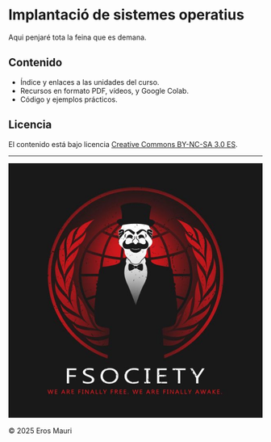 # Implantació de sistemes operatius

Aqui penjaré tota la feina que es demana.

## Contenido

- Índice y enlaces a las unidades del curso.
- Recursos en formato PDF, vídeos, y Google Colab.
- Código y ejemplos prácticos.

## Licencia

El contenido está bajo licencia [Creative Commons BY-NC-SA 3.0 ES](LICENSE.md).


---

![Alt text](30b94658f685ffd183c8c442d2973d30.jpg)

© 2025 Eros Mauri